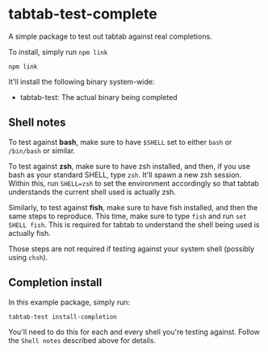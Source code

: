 # tabtab-test-complete

A simple package to test out tabtab against real completions.

To install, simply run `npm link`

    npm link

It'll install the following binary system-wide:

- tabtab-test: The actual binary being completed

## Shell notes

To test against **bash**, make sure to have `$SHELL` set to either `bash` or `/bin/bash` or similar.

To test against **zsh**, make sure to have zsh installed, and then, if you use bash
as your standard SHELL, type `zsh`. It'll spawn a new zsh session. Within this,
run `SHELL=zsh` to set the environment accordingly so that tabtab understands
the current shell used is actually zsh.

Similarly, to test against **fish**, make sure to have fish installed, and then
the same steps to reproduce. This time, make sure to type `fish` and run `set
SHELL fish`. This is required for tabtab to understand the shell being used is
actually fish.

Those steps are not required if testing against your system shell (possibly using `chsh`).

## Completion install

In this example package, simply run:

    tabtab-test install-completion

You'll need to do this for each and every shell you're testing against. Follow
the `Shell notes` described above for details.
